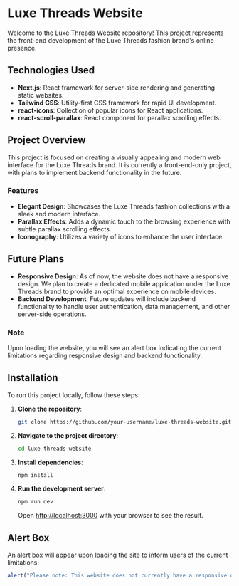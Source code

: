 # Luxe Threads Website

Welcome to the Luxe Threads Website repository! This project represents the front-end development of the Luxe Threads fashion brand's online presence.

## Technologies Used

- **Next.js**: React framework for server-side rendering and generating static websites.
- **Tailwind CSS**: Utility-first CSS framework for rapid UI development.
- **react-icons**: Collection of popular icons for React applications.
- **react-scroll-parallax**: React component for parallax scrolling effects.

## Project Overview

This project is focused on creating a visually appealing and modern web interface for the Luxe Threads brand. It is currently a front-end-only project, with plans to implement backend functionality in the future.

### Features

- **Elegant Design**: Showcases the Luxe Threads fashion collections with a sleek and modern interface.
- **Parallax Effects**: Adds a dynamic touch to the browsing experience with subtle parallax scrolling effects.
- **Iconography**: Utilizes a variety of icons to enhance the user interface.

## Future Plans

- **Responsive Design**: As of now, the website does not have a responsive design. We plan to create a dedicated mobile application under the Luxe Threads brand to provide an optimal experience on mobile devices.
- **Backend Development**: Future updates will include backend functionality to handle user authentication, data management, and other server-side operations.

### Note
Upon loading the website, you will see an alert box indicating the current limitations regarding responsive design and backend functionality.

## Installation

To run this project locally, follow these steps:

1. **Clone the repository**:
    ```sh
    git clone https://github.com/your-username/luxe-threads-website.git
    ```
2. **Navigate to the project directory**:
    ```sh
    cd luxe-threads-website
    ```
3. **Install dependencies**:
    ```sh
    npm install
    ```
4. **Run the development server**:
    ```sh
    npm run dev
    ```
    Open [http://localhost:3000](http://localhost:3000) with your browser to see the result.

## Alert Box

An alert box will appear upon loading the site to inform users of the current limitations:
```js
alert("Please note: This website does not currently have a responsive design. A mobile application will be developed in the future. Backend functionality is also planned for future updates.");
